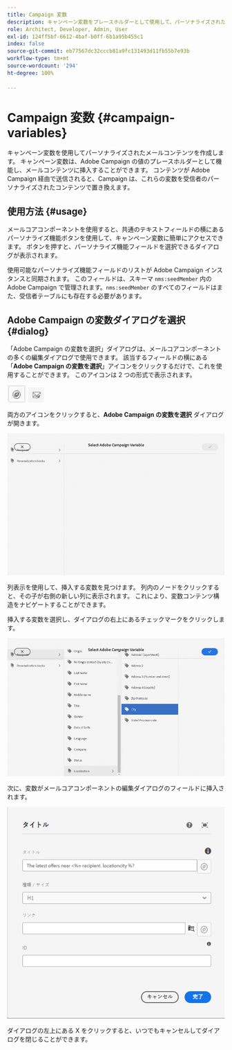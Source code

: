 ```yaml
---
title: Campaign 変数
description: キャンペーン変数をプレースホルダーとして使用して、パーソナライズされたメールコンテンツを作成します。
role: Architect, Developer, Admin, User
exl-id: 124ff5bf-6612-4baf-b0ff-6b1a95b455c1
index: false
source-git-commit: eb77567dc32cccb81a9fc131493d11fb55b7e93b
workflow-type: tm+mt
source-wordcount: '294'
ht-degree: 100%

---
```



# Campaign 変数 {#campaign-variables}

キャンペーン変数を使用してパーソナライズされたメールコンテンツを作成します。 キャンペーン変数は、Adobe Campaign の値のプレースホルダーとして機能し、メールコンテンツに挿入することができます。 コンテンツが Adobe Campaign 経由で送信されると、Campaign は、これらの変数を受信者のパーソナライズされたコンテンツで置き換えます。

## 使用方法 {#usage}

メールコアコンポーネントを使用すると、共通のテキストフィールドの横にあるパーソナライズ機能ボタンを使用して、キャンペーン変数に簡単にアクセスできます。 ボタンを押すと、パーソナライズ機能フィールドを選択できるダイアログが表示されます。

使用可能なパーソナライズ機能フィールドのリストが Adobe Campaign インスタンスと同期されます。 このフィールドは、スキーマ `nms:seedMember` 内の Adobe Campaign で管理されます。`nms:seedMember` のすべてのフィールドはまた、受信者テーブルにも存在する必要があります。

## Adobe Campaign の変数ダイアログを選択 {#dialog}

「Adobe Campaign の変数を選択」ダイアログは、メールコアコンポーネントの多くの編集ダイアログで使用できます。 該当するフィールドの横にある「**Adobe Campaign の変数を選択**」アイコンをクリックするだけで、これを使用することができます。 このアイコンは 2 つの形式で表示されます。

![Adobe Campaign ボタン](/help/email/assets/campaign-button.png)
![Adobe Campaign の変数を選択アイコン](/help/email/assets/select-adobe-campaign-variable-icon.png)

両方のアイコンをクリックすると、**Adobe Campaign の変数を選択** ダイアログが開きます。

![Adobe Campaign の変数を選択](assets/select-campaign-variable-dialog.png)

列表示を使用して、挿入する変数を見つけます。 列内のノードをクリックすると、その子が右側の新しい列に表示されます。 これにより、変数コンテンツ構造をナビゲートすることができます。

挿入する変数を選択し、ダイアログの右上にあるチェックマークをクリックします。

![Adobe Campaign の変数を選択](assets/select-campaign-variable-dialog-selected.png)

次に、変数がメールコアコンポーネントの編集ダイアログのフィールドに挿入されます。

![編集ダイアログに挿入されるCampaign の変数](assets/campaign-variable.png)

ダイアログの左上にある X をクリックすると、いつでもキャンセルしてダイアログを閉じることができます。
